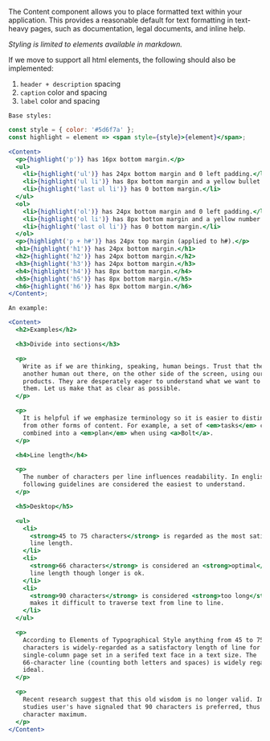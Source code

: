 The Content component allows you to place formatted text within your application.
This provides a reasonable default for text formatting in text-heavy pages, such as documentation, legal documents, and inline help.

_Styling is limited to elements available in markdown._

If we move to support all html elements, the following should also be implemented:

1. `header + description` spacing
1. `caption` color and spacing
1. `label` color and spacing

`Base styles:`

```jsx
const style = { color: '#5d6f7a' };
const highlight = element => <span style={style}>{element}</span>;

<Content>
  <p>{highlight('p')} has 16px bottom margin.</p>
  <ul>
    <li>{highlight('ul')} has 24px bottom margin and 0 left padding.</li>
    <li>{highlight('ul li')} has 8px bottom margin and a yellow bullet.</li>
    <li>{highlight('last ul li')} has 0 bottom margin.</li>
  </ul>
  <ol>
    <li>{highlight('ol')} has 24px bottom margin and 0 left padding.</li>
    <li>{highlight('ol li')} has 8px bottom margin and a yellow number.</li>
    <li>{highlight('last ol li')} has 0 bottom margin.</li>
  </ol>
  <p>{highlight('p + h#')} has 24px top margin (applied to h#).</p>
  <h1>{highlight('h1')} has 24px bottom margin.</h1>
  <h2>{highlight('h2')} has 24px bottom margin.</h2>
  <h3>{highlight('h3')} has 24px bottom margin.</h3>
  <h4>{highlight('h4')} has 8px bottom margin.</h4>
  <h5>{highlight('h5')} has 8px bottom margin.</h5>
  <h6>{highlight('h6')} has 8px bottom margin.</h6>
</Content>;
```

`An example:`

```jsx
<Content>
  <h2>Examples</h2>

  <h3>Divide into sections</h3>

  <p>
    Write as if we are thinking, speaking, human beings. Trust that there is
    another human out there, on the other side of the screen, using our
    products. They are desperately eager to understand what we want to tell
    them. Let us make that as clear as possible.
  </p>

  <p>
    It is helpful if we emphasize terminology so it is easier to distinguish
    from other forms of content. For example, a set of <em>tasks</em> can be
    combined into a <em>plan</em> when using <a>Bolt</a>.
  </p>

  <h4>Line length</h4>

  <p>
    The number of characters per line influences readability. In english, the
    following guidelines are considered the easiest to understand.
  </p>

  <h5>Desktop</h5>

  <ul>
    <li>
      <strong>45 to 75 characters</strong> is regarded as the most satisfactory
      line length.
    </li>
    <li>
      <strong>66 characters</strong> is considered an <strong>optimal</strong>{' '}
      line length though longer is ok.
    </li>
    <li>
      <strong>90 characters</strong> is considered <strong>too long</strong> and
      makes it difficult to traverse text from line to line.
    </li>
  </ul>

  <p>
    According to Elements of Typographical Style anything from 45 to 75
    characters is widely-regarded as a satisfactory length of line for a
    single-column page set in a serifed text face in a text size. The
    66-character line (counting both letters and spaces) is widely regarded as
    ideal.
  </p>

  <p>
    Recent research suggest that this old wisdom is no longer valid. In some
    studies user's have signaled that 90 characters is preferred, thus our 90
    character maximum.
  </p>
</Content>
```
